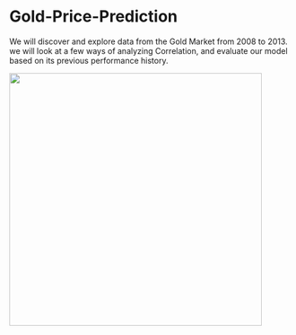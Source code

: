 # Gold-Price-Prediction

We will discover and explore data from the Gold Market from 2008 to 2013. we will look at a few ways of analyzing Correlation, and evaluate our model based on its previous performance history.

<img src="https://responsive.fxempire.com/v7/_fxempire_/2023/07/Gold-Bars-with-graph-1-1.jpg?func=cover&q=70&width=700" width="450">
